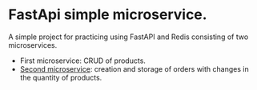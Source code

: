 # FastApi simple microservice.

A simple project for practicing using FastAPI and Redis consisting of two microservices.

- First microservice: CRUD of products.
- [Second microservice](https://github.com/Venia-min/FastApi-simple-payment.git): creation and storage of orders with changes in the quantity of products.
